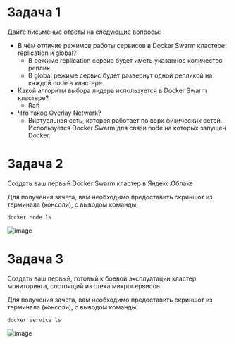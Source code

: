 # Задача 1

Дайте письменые ответы на следующие вопросы:

- В чём отличие режимов работы сервисов в Docker Swarm кластере: replication и global?
  - В режиме replication сервис будет иметь указанное количество реплик.
  - В global режиме сервис будет развернут одной репликой на каждой node в кластере. 
- Какой алгоритм выбора лидера используется в Docker Swarm кластере?
  - Raft
- Что такое Overlay Network?
  - Виртуальная сеть, которая работает по верх физических сетей. Используется Docker Swarm для связи node на которых запущен Docker.

# Задача 2

Создать ваш первый Docker Swarm кластер в Яндекс.Облаке

Для получения зачета, вам необходимо предоставить скриншот из терминала (консоли), с выводом команды:
```
docker node ls
```
![image](https://github.com/LexNezv/devops-netology/assets/60059176/5c3b4ac7-0195-4f63-91a0-297de468db85)


# Задача 3

Создать ваш первый, готовый к боевой эксплуатации кластер мониторинга, состоящий из стека микросервисов.

Для получения зачета, вам необходимо предоставить скриншот из терминала (консоли), с выводом команды:
```
docker service ls
```
![image](https://github.com/LexNezv/devops-netology/assets/60059176/c48e4bc1-24ac-4f7f-af42-7008b7ab2f00)
